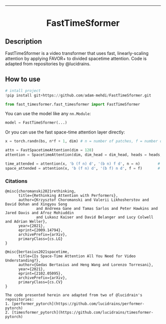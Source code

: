 ---

<div align="center">    
 
# FastTimeSformer

</div>
 
## Description   
FastTimeSformer is a video transformer that uses fast, linearly-scaling attention by applying FAVOR+ to divided spacetime attention. Code is adapted from repositories by @lucidrains.

## How to use   
```python
# intall project   
!pip install git+https://github.com/adam-mehdi/FastTimeSformer.git

from fast_timesformer.fast_timesformer import FastTimeSformer
```

You can use the model like any `nn.Module`:

```python
model = FastTimeSformer(...)
```

Or you can use the fast space-time attention layer directly:

```python
x = torch.randn(bs, n*f + 1, dim) # n = number of patches, f = number of frames

attn = FastSpacetimeAttention(dim = 128)
attention = SpacetimeAttention(dim, dim_head = dim_head, heads = heads, dropout = dropout)

time_attended = attention(x, 'b (f n) d', '(b n) f d', n = n)        # attention across frames
space_attended = attention(x, 'b (f n) d', '(b f) n d', f = f)       # attention across patches
```

### Citations
```
@misc{choromanski2021rethinking,
      title={Rethinking Attention with Performers}, 
      author={Krzysztof Choromanski and Valerii Likhosherstov and David Dohan and Xingyou Song 
              and Andreea Gane and Tamas Sarlos and Peter Hawkins and Jared Davis and Afroz Mohiuddin 
              and Lukasz Kaiser and David Belanger and Lucy Colwell and Adrian Weller},
      year={2021},
      eprint={2009.14794},
      archivePrefix={arXiv},
      primaryClass={cs.LG}
}

@misc{bertasius2021spacetime,
      title={Is Space-Time Attention All You Need for Video Understanding?}, 
      author={Gedas Bertasius and Heng Wang and Lorenzo Torresani},
      year={2021},
      eprint={2102.05095},
      archivePrefix={arXiv},
      primaryClass={cs.CV}
}

The code presented herein are adapted from two of @lucidrain's repositories:
1. [performer_pytorch](https://github.com/lucidrains/performer-pytorch)
2. [timesformer_pytorch](https://github.com/lucidrains/timesformer-pytorch)

```   
